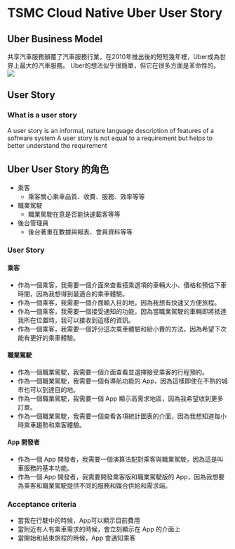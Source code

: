 # TSMC Cloud Native Uber User Story

## Uber Business Model
共享汽車服務顛覆了汽車服務行業，在2010年推出後的短短幾年裡，Uber成為世界上最大的汽車服務。
Uber的想法似乎很簡單，但它在很多方面是革命性的。
![](https://i.imgur.com/aprR7VA.png)

## User Story
### What is a user story
A user story is an informal, nature language description of features
of a software system
A user story is not equal to a requirement but helps to better
understand the requirement

## Uber User Story 的角色
* 乘客
    * 乘客關心乘車品質、收費、服務、效率等等
* 職業駕駛
    * 職業駕駛在意是否能快速載客等等
* 後台管理員
    * 後台著重在數據與報表、會員資料等等
 
 
### User Story
#### 乘客
* 作為一個乘客，我需要一個介面來查看搭乘選項的車輛大小、價格和預估下車時間，因為我想得到最適合的乘車體驗。
* 作為一個乘客，我需要一個介面輸入目的地，因為我想有快速又方便旅程。
* 作為一個乘客，我需要一個接受通知的功能，因為當職業駕駛的車輛即將抵達我所在位置時，我可以接收到這樣的資訊。
* 作為一個乘客，我需要一個評分這次乘車體驗和給小費的方法，因為希望下次能有更好的乘車體驗。

#### 職業駕駛
* 作為一個職業駕駛，我需要一個介面查看並選擇接受乘客的行程預約。
* 作為一個職業駕駛，我需要一個有導航功能的 App，因為這樣即使在不熟的城市也可以到達目的地。
* 作為一個職業駕駛，我需要一個 App 顯示高需求地區，因為我希望收到更多訂單。
* 作為一個職業駕駛，我需要一個查看各項統計圖表的介面，因為我想知道每小時乘車趨勢和乘客體驗。

#### App 開發者
* 作為一個 App 開發者，我需要一個演算法配對乘客與職業駕駛，因為這是叫車服務的基本功能。
* 作為一個 App 開發者，我需要開發乘客版和職業駕駛版的 App，因為我想要為乘客和職業駕駛提供不同的服務和媒合供給和需求端。


### Acceptance criteria
* 當我在行駛中的時候，App可以顯示目前費用
* 當附近有人有乘車需求的時候，會立刻顯示在 App 的介面上
* 當開始和結束旅程的時候，App 會通知乘客




